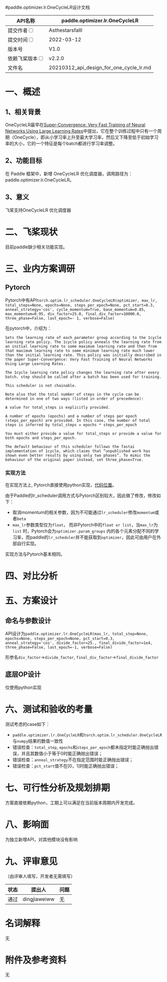 #paddle.optimizer.lr.OneCycleLR设计文档

| API名称                                    | paddle.optimizer.lr.OneCycleLR           |
| ---------------------------------------- | ---------------------------------------- |
| 提交作者<input type="checkbox" class="rowselector hidden"> | Asthestarsfalll                          |
| 提交时间<input type="checkbox" class="rowselector hidden"> | 2022-03-12                               |
| 版本号                                      | V1.0                                     |
| 依赖飞桨版本<input type="checkbox" class="rowselector hidden"> | v2.2.0                                   |
| 文件名                                      | 20210312_api_design_for_one_cycle_lr.md<br> |

# 一、概述

## 1、相关背景

 OneCycleLR最早在[Super-Convergence: Very Fast Training of Neural Networks Using Large Learning Rates](https://arxiv.org/abs/1708.07120)中提出，它在整个训练过程中只有一个周期（OneCycle），即从小学习率上升至最大学习率，然后又下降至低于初始学习率的大小，它的一个特征是每个batch都进行学习率调整。

## 2、功能目标

在 Paddle 框架中，新增 OneCycleLR 优化调度器，调用路径为：paddle.optimizer.lr.OneCycleLR。

## 3、意义

飞桨支持OneCycleLR 优化调度器

# 二、飞桨现状

目前paddle缺少相关功能实现。

# 三、业内方案调研

## Pytorch

Pytorch中有API`torch.optim.lr_scheduler.OneCycleLR(optimizer, max_lr, total_steps=None, epochs=None, steps_per_epoch=None, pct_start=0.3, anneal_strategy='cos', cycle_momentum=True, base_momentum=0.85, max_momentum=0.95, div_factor=25.0, final_div_factor=10000.0, three_phase=False, last_epoch=- 1, verbose=False)`

在pytorch中，介绍为：

```
Sets the learning rate of each parameter group according to the 1cycle learning rate policy. The 1cycle policy anneals the learning rate from an initial learning rate to some maximum learning rate and then from that maximum learning rate to some minimum learning rate much lower than the initial learning rate. This policy was initially described in the paper Super-Convergence: Very Fast Training of Neural Networks Using Large Learning Rates.

The 1cycle learning rate policy changes the learning rate after every batch. step should be called after a batch has been used for training.

This scheduler is not chainable.

Note also that the total number of steps in the cycle can be determined in one of two ways (listed in order of precedence):

A value for total_steps is explicitly provided.

A number of epochs (epochs) and a number of steps per epoch (steps_per_epoch) are provided. In this case, the number of total steps is inferred by total_steps = epochs * steps_per_epoch

You must either provide a value for total_steps or provide a value for both epochs and steps_per_epoch.

The default behaviour of this scheduler follows the fastai implementation of 1cycle, which claims that “unpublished work has shown even better results by using only two phases”. To mimic the behaviour of the original paper instead, set three_phase=True.
```

### 实现方法

在实现方法上, Pytorch直接使用python实现，[代码位置](https://github.com/pytorch/pytorch/blob/master/torch/optim/lr_scheduler.py#L1341)。

由于Paddle的lr_scheduler调用方式与Pytorch区别较大，因此做了修改，修改如下：

- 取消momentum的相关参数，因为不可能通过`lr_scheduler`修改`momentum`或者`beta`
- `max_lr`参数类型仅为`float`， 而非Pytorch中的`float or list`，当`max_lr`为`list` 时，Pytorch会为`optimizer.param_groups` 内的各个元素分配不同的学习率，而paddle的`lr_scheduler`并不能获取到`optimizer`，因此可由用户在外部自行实现。

实现方法与Pytorch基本相同。

# 四、对比分析

# 五、方案设计

## 命名与参数设计

API设计为`paddle.optimizer.lr.OneCycleLR(max_lr, total_step=None, epochs=None, steps_per_epoch=None, pct_start=0.3, anneal_strategy='cos', divide_factor=25., final_divide_factor=1e4, three_phase=False, last_epoch=-1, verbose=False)`

形参名`div_factor`->`divide_factor`, `final_div_factor`->`final_divide_factor`

## 底层OP设计

仅使用python实现

# 六、测试和验收的考量

测试考虑的case如下：

-  `paddle.optimizer.lr.OneCycleLR`和`torch.optim.lr_scheduler.OneCycleLR` 与`numpy`结果的数值一致性
- 错误检查：`total_step`, `epochs`和`steps_per_epoch`都未指定时能正确抛出错误，并且其数值小于等于0时能正确抛出错误；
- 错误检查：`anneal_strategy`不在指定范围时能正确抛出错误；
- 错误检查：`pct_start`值不在[0，1]时能正确抛出错误；

# 七、可行性分析及规划排期

方案直接依赖python，工期上可以满足在当前版本周期内开发完成。

# 八、影响面

为独立新增API，对其他模块没有影响

# 九、评审意见

（由评审人填写，开发者无需填写）

| 状态   | 提出人          | 问题   |
| ---- | ------------ | ---- |
| 通过   | dingjiaweiww | 无    |

# 名词解释

无

# 附件及参考资料

无